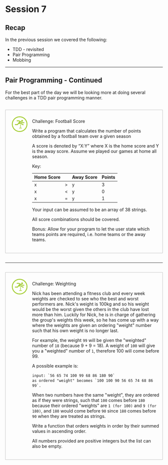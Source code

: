 # Session 7

## Recap

In the previous session we covered the following:

- TDD - revisited
- Pair Programming
- Mobbing

--- 

## Pair Programming - Continued

For the best part of the day we will be looking more at doing several challenges in a TDD pair programming manner.

<div style="text-align: left; padding: 20px 10px; border: 1px solid silver; margin: 30px 0px;">
<img style="margin-left: 10px" src="./challenge.png" width="50" height="50" />
<div style="margin-top: -60px; margin-left: 75px;">
<p>Challenge: Football Score</p>

Write a program that calculates the number of points obtained by a football team over a given season

A score is denoted by “X:Y” where X is the home score and Y is the away score. Assume we played our games at home all season.

Key:

| Home Score |   | Away Score | Points |
|------------|---|------------|--------|
| x          | > | y          | 3      |
| x          | < | y          | 0      |
| x          | = | y          | 1      |

Your input can be assumed to be an array of 38 strings.

All score combinations should be covered.

Bonus: Allow for your program to let the user state which teams points are required, i.e. home teams or the away teams.
</div>
</div>

---

<div style="text-align: left; padding: 20px 10px; border: 1px solid silver; margin: 30px 0px;">
<img style="margin-left: 10px" src="./challenge.png" width="50" height="50" />
<div style="margin-top: -60px; margin-left: 75px;">
<p>Challenge: Weighting</p>

Nick has been attending a fitness club and every week weights are checked to see who the best and worst performers are. Nick's weight is 100kg and so his weight would be the worst given the others in the club have lost more than him. Luckily for Nick, he is in charge of gathering the group's weights this week, so he has come up with a way where the weights are given an ordering "weight" number such that his own weight is no longer last.

For example, the weight `99` will be given the "weighted" number of `18` (because 9 + 9 = 18). A weight of `100` will give you a "weighted" number of `1`, therefore 100 will come before 99.

A possible example is:

```
input: `56 65 74 100 99 68 86 180 90` 
as ordered "weight" becomes `100 100 90 56 65 74 68 86 99`.
```

When two numbers have the same "weight", they are ordered as if they were strings, such that `100` comes before `180` because their ordered "weights" are `1 (for 100)` and `9 (for 180)`, and `180` would come before `90` since `180` comes before `90` when they are treated as strings.

Write a function that orders weights in order by their summed values in ascending order.

All numbers provided are positive integers but the list can also be empty.
</div>
</div>